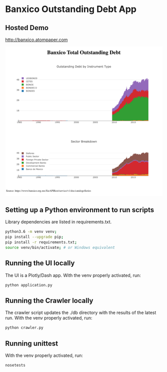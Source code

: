 # Banxico Outstanding Debt App

## Hosted Demo

http://banxico.atompaper.com

![Demo](/demo.png)

## Setting up a Python environment to run scripts

Library dependencies are listed in requirements.txt.

```bash
python3.6 -m venv venv;
pip install --upgrade pip;
pip install -r requirements.txt;
source venv/bin/activate; # or Windows equivalent
```

## Running the UI locally

The UI is a Plotly/Dash app. With the venv properly activated, run:

```bash
python application.py
```

## Running the Crawler locally

The crawler script updates the ./db directory with the results of the latest run. With the venv properly activated, run:

```bash
python crawler.py
```

## Running unittest

With the venv properly activated, run:

```bash
nosetests
```
